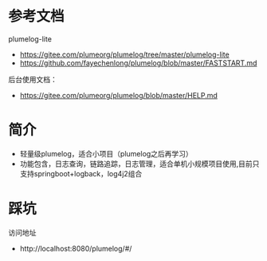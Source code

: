 # 参考文档
plumelog-lite
- https://gitee.com/plumeorg/plumelog/tree/master/plumelog-lite
- https://github.com/fayechenlong/plumelog/blob/master/FASTSTART.md

后台使用文档：
- https://gitee.com/plumeorg/plumelog/blob/master/HELP.md

# 简介
- 轻量级plumelog，适合小项目（plumelog之后再学习）
- 功能包含，日志查询，链路追踪，日志管理，适合单机小规模项目使用,目前只支持springboot+logback，log4j2组合

# 踩坑
访问地址
- http://localhost:8080/plumelog/#/


